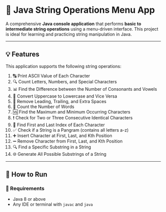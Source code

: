 # 🧵 Java String Operations Menu App

A comprehensive **Java console application** that performs **basic to intermediate string operations** using a menu-driven interface. This project is ideal for learning and practicing string manipulation in Java.

---

## 💡 Features

This application supports the following string operations:

1. 🔠 Print ASCII Value of Each Character
2. 🔍 Count Letters, Numbers, and Special Characters
3. 📊 Find the Difference between the Number of Consonants and Vowels
4. 🔁 Convert Uppercase to Lowercase and Vice Versa
5. 🧹 Remove Leading, Trailing, and Extra Spaces
6. 📏 Count the Number of Words
7. 🆚 Find the Maximum and Minimum Occurring Characters
8. ❗ Check for Two or Three Consecutive Identical Characters
9. 🔎 Find First and Last Index of Each Character
10. ✅ Check if a String is a Pangram (contains all letters a-z)
11. ➕ Insert Character at First, Last, and Kth Position
12. ➖ Remove Character from First, Last, and Kth Position
13. 🔍 Find a Specific Substring in a String
14. 🌐 Generate All Possible Substrings of a String

---

## 🚀 How to Run

### 🔧 Requirements

- Java 8 or above
- Any IDE or terminal with `javac` and `java`




